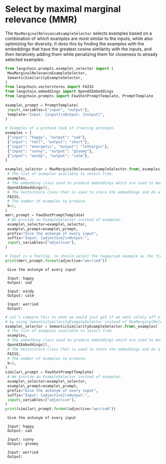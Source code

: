 # Select by maximal marginal relevance (MMR)

The `MaxMarginalRelevanceExampleSelector` selects examples based on a combination of which examples are most similar to the inputs, while also optimizing for diversity. It does this by finding the examples with the embeddings that have the greatest cosine similarity with the inputs, and then iteratively adding them while penalizing them for closeness to already selected examples.

```python
from langchain.prompts.example\_selector import (  
 MaxMarginalRelevanceExampleSelector,  
 SemanticSimilarityExampleSelector,  
)  
from langchain.vectorstores import FAISS  
from langchain.embeddings import OpenAIEmbeddings  
from langchain.prompts import FewShotPromptTemplate, PromptTemplate  
  
example\_prompt = PromptTemplate(  
 input\_variables=["input", "output"],  
 template="Input: {input}\nOutput: {output}",  
)  
  
# Examples of a pretend task of creating antonyms.  
examples = [  
 {"input": "happy", "output": "sad"},  
 {"input": "tall", "output": "short"},  
 {"input": "energetic", "output": "lethargic"},  
 {"input": "sunny", "output": "gloomy"},  
 {"input": "windy", "output": "calm"},  
]  

```

```python
example\_selector = MaxMarginalRelevanceExampleSelector.from\_examples(  
 # The list of examples available to select from.  
 examples,  
 # The embedding class used to produce embeddings which are used to measure semantic similarity.  
 OpenAIEmbeddings(),  
 # The VectorStore class that is used to store the embeddings and do a similarity search over.  
 FAISS,  
 # The number of examples to produce.  
 k=2,  
)  
mmr\_prompt = FewShotPromptTemplate(  
 # We provide an ExampleSelector instead of examples.  
 example\_selector=example\_selector,  
 example\_prompt=example\_prompt,  
 prefix="Give the antonym of every input",  
 suffix="Input: {adjective}\nOutput:",  
 input\_variables=["adjective"],  
)  

```

```python
# Input is a feeling, so should select the happy/sad example as the first one  
print(mmr\_prompt.format(adjective="worried"))  

```

```text
 Give the antonym of every input  
   
 Input: happy  
 Output: sad  
   
 Input: windy  
 Output: calm  
   
 Input: worried  
 Output:  

```

```python
# Let's compare this to what we would just get if we went solely off of similarity,  
# by using SemanticSimilarityExampleSelector instead of MaxMarginalRelevanceExampleSelector.  
example\_selector = SemanticSimilarityExampleSelector.from\_examples(  
 # The list of examples available to select from.  
 examples,  
 # The embedding class used to produce embeddings which are used to measure semantic similarity.  
 OpenAIEmbeddings(),  
 # The VectorStore class that is used to store the embeddings and do a similarity search over.  
 FAISS,  
 # The number of examples to produce.  
 k=2,  
)  
similar\_prompt = FewShotPromptTemplate(  
 # We provide an ExampleSelector instead of examples.  
 example\_selector=example\_selector,  
 example\_prompt=example\_prompt,  
 prefix="Give the antonym of every input",  
 suffix="Input: {adjective}\nOutput:",  
 input\_variables=["adjective"],  
)  
print(similar\_prompt.format(adjective="worried"))  

```

```text
 Give the antonym of every input  
   
 Input: happy  
 Output: sad  
   
 Input: sunny  
 Output: gloomy  
   
 Input: worried  
 Output:  

```
